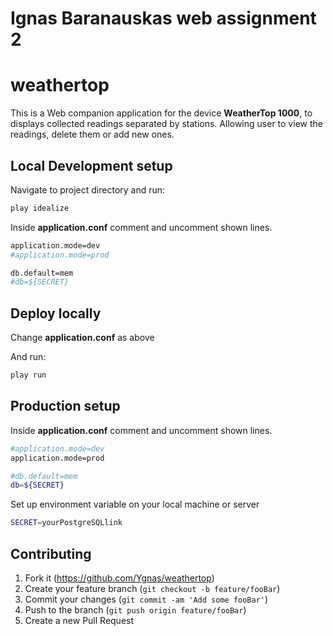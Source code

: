 # Ignas Baranauskas web assignment 2
# weathertop

This is a Web companion application for the device **WeatherTop 1000**, to displays collected readings separated by stations. 
Allowing user to view the readings, delete them or add new ones.

## Local Development setup

Navigate to project directory and run:

```sh
play idealize
```

Inside **application.conf** comment and uncomment shown lines.

```sh
application.mode=dev
#application.mode=prod

db.default=mem
#db=${SECRET}
```

## Deploy locally

Change **application.conf** as above

And run:

```sh
play run
```

## Production setup

Inside **application.conf** comment and uncomment shown lines.

```sh
#application.mode=dev
application.mode=prod

#db.default=mem
db=${SECRET}
```

Set up environment variable on your local machine or server

```sh
SECRET=yourPostgreSQLlink
```

## Contributing

1. Fork it (<https://github.com/Ygnas/weathertop>)
2. Create your feature branch (`git checkout -b feature/fooBar`)
3. Commit your changes (`git commit -am 'Add some fooBar'`)
4. Push to the branch (`git push origin feature/fooBar`)
5. Create a new Pull Request